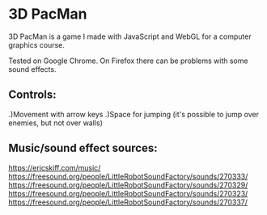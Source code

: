# 3D PacMan 
3D PacMan is a game I made with JavaScript and WebGL for a computer graphics course.

Tested on Google Chrome. On Firefox there can be problems with some sound effects.

## Controls:
.)Movement with arrow keys
.)Space for jumping (it's possible to jump over enemies, but not over walls)


## Music/sound effect sources:
https://ericskiff.com/music/
https://freesound.org/people/LittleRobotSoundFactory/sounds/270333/
https://freesound.org/people/LittleRobotSoundFactory/sounds/270329/
https://freesound.org/people/LittleRobotSoundFactory/sounds/270323/
https://freesound.org/people/LittleRobotSoundFactory/sounds/270337/